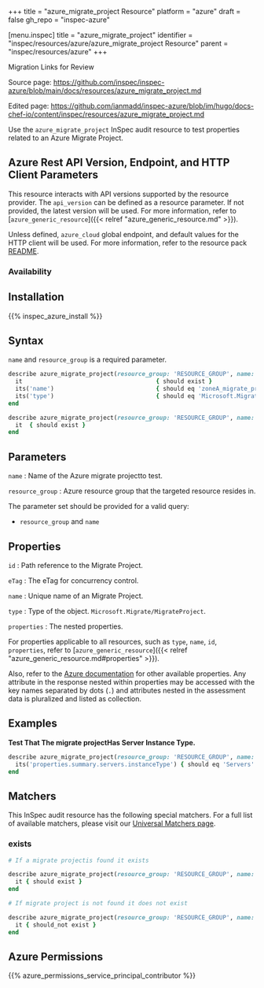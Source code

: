 +++
title = "azure_migrate_project Resource"
platform = "azure"
draft = false
gh_repo = "inspec-azure"

[menu.inspec]
title = "azure_migrate_project"
identifier = "inspec/resources/azure/azure_migrate_project Resource"
parent = "inspec/resources/azure"
+++

<div class="admonition-note">
<p class="admonition-note-title">Migration Links for Review</p>
<div class="admonition-note-text">
<p>Source page: <a href="https://github.com/inspec/inspec-azure/blob/main/docs/resources/azure_migrate_project.md">https://github.com/inspec/inspec-azure/blob/main/docs/resources/azure_migrate_project.md</a></p>
<p>Edited page: <a href="https://github.com/ianmadd/inspec-azure/blob/im/hugo/docs-chef-io/content/inspec/resources/azure_migrate_project.md">https://github.com/ianmadd/inspec-azure/blob/im/hugo/docs-chef-io/content/inspec/resources/azure_migrate_project.md</a></p>
</div>
</div>


Use the `azure_migrate_project` InSpec audit resource to test properties related to an Azure Migrate Project.

## Azure Rest API Version, Endpoint, and HTTP Client Parameters

This resource interacts with API versions supported by the resource provider.
The `api_version` can be defined as a resource parameter.
If not provided, the latest version will be used.
For more information, refer to [`azure_generic_resource`]({{< relref "azure_generic_resource.md" >}}).

Unless defined, `azure_cloud` global endpoint, and default values for the HTTP client will be used.
For more information, refer to the resource pack [README](https://github.com/inspec/inspec-azure/blob/main/README.md).

### Availability

## Installation

{{% inspec_azure_install %}}

## Syntax

`name` and `resource_group` is a required parameter.

```ruby
describe azure_migrate_project(resource_group: 'RESOURCE_GROUP', name: 'PROJECT_NAME') do
  it                                      { should exist }
  its('name')                             { should eq 'zoneA_migrate_project' }
  its('type')                             { should eq 'Microsoft.Migrate/MigrateProjects' }
end
```

```ruby
describe azure_migrate_project(resource_group: 'RESOURCE_GROUP', name: 'PROJECT_NAME') do
  it  { should exist }
end
```

## Parameters

`name`
: Name of the Azure migrate projectto test.

`resource_group`
: Azure resource group that the targeted resource resides in.

The parameter set should be provided for a valid query:
- `resource_group` and `name`

## Properties

`id`
: Path reference to the Migrate Project.

`eTag`
: The eTag for concurrency control.

`name`
: Unique name of an Migrate Project.

`type`
: Type of the object. `Microsoft.Migrate/MigrateProject`.

`properties`
: The nested properties.

For properties applicable to all resources, such as `type`, `name`, `id`, `properties`, refer to [`azure_generic_resource`]({{< relref "azure_generic_resource.md#properties" >}}).

Also, refer to the [Azure documentation](https://docs.microsoft.com/en-us/rest/api/migrate/projects/migrate-projects/get-migrate-project) for other available properties.
Any attribute in the response nested within properties may be accessed with the key names separated by dots (`.`) and attributes nested in the assessment data is pluralized and listed as collection.

## Examples

**Test That The migrate projectHas Server Instance Type.**

```ruby
describe azure_migrate_project(resource_group: 'RESOURCE_GROUP', name: 'PROJECT_NAME') do
  its('properties.summary.servers.instanceType') { should eq 'Servers' }
end
```

## Matchers

This InSpec audit resource has the following special matchers. For a full list of available matchers, please visit our [Universal Matchers page](/inspec/matchers/).

### exists

```ruby
# If a migrate projectis found it exists

describe azure_migrate_project(resource_group: 'RESOURCE_GROUP', name: 'PROJECT_NAME') do
  it { should exist }
end

# If migrate project is not found it does not exist

describe azure_migrate_project(resource_group: 'RESOURCE_GROUP', name: 'PROJECT_NAME') do
  it { should_not exist }
end
```

## Azure Permissions

{{% azure_permissions_service_principal_contributor %}}
